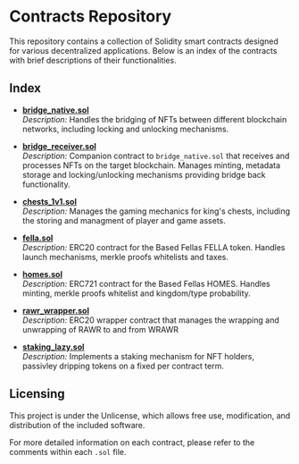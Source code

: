 # Contracts Repository

This repository contains a collection of Solidity smart contracts designed for various decentralized applications. Below is an index of the contracts with brief descriptions of their functionalities.

## Index

- [**bridge_native.sol**](https://github.com/KingSimpa69/contracts/blob/main/bridge_native.sol)  
  _Description:_ Handles the bridging of NFTs between different blockchain networks, including locking and unlocking mechanisms.

- [**bridge_receiver.sol**](https://github.com/KingSimpa69/contracts/blob/main/bridge_receiver.sol)  
  _Description:_ Companion contract to `bridge_native.sol` that receives and processes NFTs on the target blockchain. Manages minting, metadata storage and locking/unlocking mechanisms providing bridge back functionality.

- [**chests_1v1.sol**](https://github.com/KingSimpa69/contracts/blob/main/chests_1v1.sol)  
  _Description:_ Manages the gaming mechanics for king's chests, including the storing and managment of player and game assets.

- [**fella.sol**](https://github.com/KingSimpa69/contracts/blob/main/fella.sol)  
  _Description:_ ERC20 contract for the Based Fellas FELLA token. Handles launch mechanisms, merkle proofs whitelists and taxes.

- [**homes.sol**](https://github.com/KingSimpa69/contracts/blob/main/homes.sol)  
  _Description:_ ERC721 contract for the Based Fellas HOMES. Handles minting, merkle proofs whitelist and kingdom/type probability.

- [**rawr_wrapper.sol**](https://github.com/KingSimpa69/contracts/blob/main/rawr_wrapper.sol)  
  _Description:_ ERC20 wrapper contract that manages the wrapping and unwrapping of RAWR to and from WRAWR

- [**staking_lazy.sol**](https://github.com/KingSimpa69/contracts/blob/main/staking_lazy.sol)  
  _Description:_ Implements a staking mechanism for NFT holders, passivley dripping tokens on a fixed per contract term.

## Licensing

This project is under the Unlicense, which allows free use, modification, and distribution of the included software.

For more detailed information on each contract, please refer to the comments within each `.sol` file.

